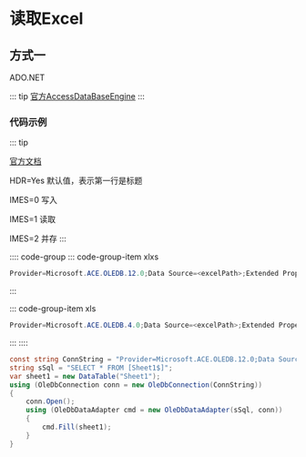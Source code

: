 # 读取Excel

## 方式一

ADO.NET

::: tip
[官方AccessDataBaseEngine](https://www.microsoft.com/en-us/download/details.aspx?id=54920)
:::

### 代码示例

::: tip

[官方文档](https://docs.microsoft.com/zh-cn/dotnet/framework/data/adonet/connection-string-syntax?redirectedfrom=MSDN)

HDR=Yes 默认值，表示第一行是标题

IMES=0 写入

IMES=1 读取

IMES=2 并存
:::

:::: code-group
::: code-group-item xlxs

``` cs
Provider=Microsoft.ACE.OLEDB.12.0;Data Source=<excelPath>;Extended Properties='Excel 12.0;HDR=YES;IMEX=1'
```

:::

::: code-group-item xls

``` cs
Provider=Microsoft.ACE.OLEDB.4.0;Data Source=<excelPath>;Extended Properties='Excel 8.0;HDR=YES;IMEX=1'
```

:::
::::

``` cs
const string ConnString = "Provider=Microsoft.ACE.OLEDB.12.0;Data Source=C:\\demo.xlsx;Extended Properties='Excel 12.0;HDR=YES;IMEX=1'";
string sSql = "SELECT * FROM [Sheet1$]";
var sheet1 = new DataTable("Sheet1");
using (OleDbConnection conn = new OleDbConnection(ConnString))
{
    conn.Open();
    using (OleDbDataAdapter cmd = new OleDbDataAdapter(sSql, conn))
    {
        cmd.Fill(sheet1);
    }
}
```
